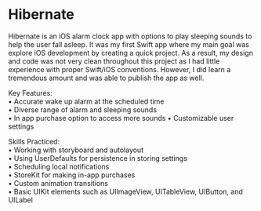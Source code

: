 # Hibernate

Hibernate is an iOS alarm clock app with options to play sleeping sounds to help the user fall asleep. It was my first Swift
app where my main goal was explore iOS development by creating a quick project. As a result, my design and code was not
very clean throughout this project as I had little experience with proper Swift/iOS conventions. However, I did learn a tremendous
amount and was able to publish the app as well.

Key Features:  
• Accurate wake up alarm at the scheduled time  
• Diverse range of alarm and sleeping sounds  
• In app purchase option to access more sounds 
• Customizable user settings  

Skills Practiced:  
• Working with storyboard and autolayout  
• Using UserDefaults for persistence in storing settings  
• Scheduling local notifications  
• StoreKit for making in-app purchases  
• Custom animation transitions  
• Basic UIKit elements such as UIImageView, UITableView, UIButton, and UILabel  
